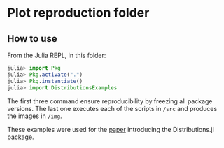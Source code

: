 # Plot reproduction folder

## How to use

From the Julia REPL, in this folder:

```julia
julia> import Pkg
julia> Pkg.activate(".")
julia> Pkg.instantiate()
julia> import DistributionsExamples
```

The first three command ensure reproducibility by freezing all package
versions. The last one executes each of the scripts in `/src` and
produces the images in `/img`.

These examples were used for the [paper](https://arxiv.org/abs/1907.08611) introducing the Distributions.jl package. 
